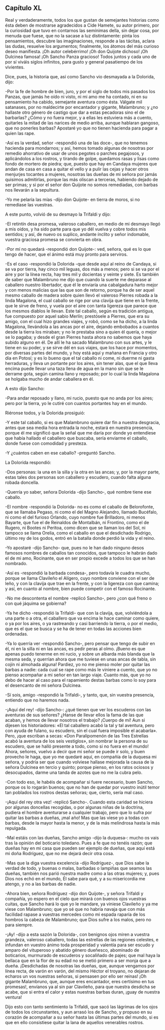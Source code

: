 Capítulo XL
-----------

Real y verdaderamente, todos los que gustan de semejantes historias como ésta deben de mostrarse agradecidos a Cide Hamete, su autor primero, por la curiosidad que tuvo en contarnos las semínimas della, sin dejar cosa, por menuda que fuese, que no la sacase a luz distintamente: pinta los pensamientos, descubre las imaginaciones, responde a las tácitas, aclara las dudas, resuelve los argumentos; finalmente, los átomos del más curioso deseo manifiesta. ¡Oh autor celebérrimo! ¡Oh don Quijote dichoso! ¡Oh Dulcinea famosa! ¡Oh Sancho Panza gracioso! Todos juntos y cada uno de por sí viváis siglos infinitos, para gusto y general pasatiempo de los vivientes.

Dice, pues, la historia que, así como Sancho vio desmayada a la Dolorida, dijo:

-Por la fe de hombre de bien, juro, y por el siglo de todos mis pasados los Panzas, que jamás he oído ni visto, ni mi amo me ha contado, ni en su pensamiento ha cabido, semejante aventura como ésta. Válgate mil satanases, por no maldecirte por encantador y gigante, Malambruno; y ¿no hallaste otro género de castigo que dar a estas pecadoras sino el de barbarlas? ¿Cómo y no fuera mejor, y a ellas les estuviera más a cuento, quitarles la mitad de las narices de medio arriba, aunque hablaran gangoso, que no ponerles barbas? Apostaré yo que no tienen hacienda para pagar a quien las rape.

-Así es la verdad, señor -respondió una de las doce-, que no tenemos hacienda para mondarnos; y así, hemos tomado algunas de nosotras por remedio ahorrativo de usar de unos pegotes o parches pegajosos, y aplicándolos a los rostros, y tirando de golpe, quedamos rasas y lisas como fondo de mortero de piedra; que, puesto que hay en Candaya mujeres que andan de casa en casa a quitar el vello y a pulir las cejas y hacer otros menjurjes tocantes a mujeres, nosotras las dueñas de mi señora por jamás quisimos admitirlas, porque las más oliscan a terceras, habiendo dejado de ser primas; y si por el señor don Quijote no somos remediadas, con barbas nos llevarán a la sepultura.

-Yo me pelaría las mías -dijo don Quijote- en tierra de moros, si no remediase las vuestras.

A este punto, volvió de su desmayo la Trifaldi y dijo:

-El retintín desa promesa, valeroso caballero, en medio de mi desmayo llegó a mis oídos, y ha sido parte para que yo dél vuelva y cobre todos mis sentidos; y así, de nuevo os suplico, andante ínclito y señor indomable, vuestra graciosa promesa se convierta en obra.

-Por mí no quedará -respondió don Quijote-: ved, señora, qué es lo que tengo de hacer, que el ánimo está muy pronto para serviros.

-Es el caso -respondió la Dolorida -que desde aquí al reino de Candaya, si se va por tierra, hay cinco mil leguas, dos más a menos; pero si se va por el aire y por la línea recta, hay tres mil y docientas y veinte y siete. Es también de saber que Malambruno me dijo que cuando la suerte me deparase al caballero nuestro libertador, que él le enviaría una cabalgadura harto mejor y con menos malicias que las que son de retorno, porque ha de ser aquel mesmo caballo de madera sobre quien llevó el valeroso Pierres robada a la linda Magalona, el cual caballo se rige por una clavija que tiene en la frente, que le sirve de freno, y vuela por el aire con tanta ligereza que parece que los mesmos diablos le llevan. Este tal caballo, según es tradición antigua, fue compuesto por aquel sabio Merlín; prestósele a Pierres, que era su amigo, con el cual hizo grandes viajes, y robó, como se ha dicho, a la linda Magalona, llevándola a las ancas por el aire, dejando embobados a cuantos desde la tierra los miraban; y no le prestaba sino a quien él quería, o mejor se lo pagaba; y desde el gran Pierres hasta ahora no sabemos que haya subido alguno en él. De allí le ha sacado Malambruno con sus artes, y le tiene en su poder, y se sirve dél en sus viajes, que los hace por momentos, por diversas partes del mundo, y hoy está aquí y mañana en Francia y otro día en Potosí; y es lo bueno que el tal caballo ni come, ni duerme ni gasta herraduras, y lleva un portante por los aires, sin tener alas, que el que lleva encima puede llevar una taza llena de agua en la mano sin que se le derrame gota, según camina llano y reposado; por lo cual la linda Magalona se holgaba mucho de andar caballera en él.

A esto dijo Sancho:

-Para andar reposado y llano, mi rucio, puesto que no anda por los aires; pero por la tierra, yo le cutiré con cuantos portantes hay en el mundo.

Riéronse todos, y la Dolorida prosiguió:

-Y este tal caballo, si es que Malambruno quiere dar fin a nuestra desgracia, antes que sea media hora entrada la noche, estará en nuestra presencia, porque él me significó que la señal que me daría por donde yo entendiese que había hallado el caballero que buscaba, sería enviarme el caballo, donde fuese con comodidad y presteza.

-Y ¿cuántos caben en ese caballo? -preguntó Sancho.

La Dolorida respondió:

-Dos personas: la una en la silla y la otra en las ancas; y, por la mayor parte, estas tales dos personas son caballero y escudero, cuando falta alguna robada doncella.

-Querría yo saber, señora Dolorida -dijo Sancho-, qué nombre tiene ese caballo.

-El nombre -respondió la Dolorida- no es como el caballo de Belorofonte, que se llamaba Pegaso, ni como el del Magno Alejandro, llamado Bucéfalo, ni como el del furioso Orlando, cuyo nombre fue Brilladoro, ni menos Bayarte, que fue el de Reinaldos de Montalbán, ni Frontino, como el de Rugero, ni Bootes ni Peritoa, como dicen que se llaman los del Sol, ni tampoco se llama Orelia, como el caballo en que el desdichado Rodrigo, último rey de los godos, entró en la batalla donde perdió la vida y el reino.

-Yo apostaré -dijo Sancho- que, pues no le han dado ninguno desos famosos nombres de caballos tan conocidos, que tampoco le habrán dado el de mi amo, Rocinante, que en ser propio excede a todos los que se han nombrado.

-Así es -respondió la barbada condesa-, pero todavía le cuadra mucho, porque se llama Clavileño el Alígero, cuyo nombre conviene con el ser de leño, y con la clavija que trae en la frente, y con la ligereza con que camina; y así, en cuanto al nombre, bien puede competir con el famoso Rocinante.

-No me descontenta el nombre -replicó Sancho-, pero ¿con qué freno o con qué jáquima se gobierna?

-Ya he dicho -respondió la Trifaldi- que con la clavija, que, volviéndola a una parte o a otra, el caballero que va encima le hace caminar como quiere, o ya por los aires, o ya rastreando y casi barriendo la tierra, o por el medio, que es el que se busca y se ha de tener en todas las acciones bien ordenadas.

-Ya lo querría ver -respondió Sancho-, pero pensar que tengo de subir en él, ni en la silla ni en las ancas, es pedir peras al olmo. ¡Bueno es que apenas puedo tenerme en mi rucio, y sobre un albarda más blanda que la mesma seda, y querrían ahora que me tuviese en unas ancas de tabla, sin cojín ni almohada alguna! Pardiez, yo no me pienso moler por quitar las barbas a nadie: cada cual se rape como más le viniere a cuento, que yo no pienso acompañar a mi señor en tan largo viaje. Cuanto más, que yo no debo de hacer al caso para el rapamiento destas barbas como lo soy para el desencanto de mi señora Dulcinea.

-Sí sois, amigo -respondió la Trifaldi-, y tanto, que, sin vuestra presencia, entiendo que no haremos nada.

-¡Aquí del rey! -dijo Sancho-: ¿qué tienen que ver los escuderos con las aventuras de sus señores? ¿Hanse de llevar ellos la fama de las que acaban, y hemos de llevar nosotros el trabajo? ¡Cuerpo de mí! Aun si dijesen los historiadores: «El tal caballero acabó la tal y tal aventura, pero con ayuda de fulano, su escudero, sin el cual fuera imposible el acabarla». Pero, ¡que escriban a secas: «Don Paralipomenón de las Tres Estrellas acabó la aventura de los seis vestiglos», sin nombrar la persona de su escudero, que se halló presente a todo, como si no fuera en el mundo! Ahora, señores, vuelvo a decir que mi señor se puede ir solo, y buen provecho le haga, que yo me quedaré aquí, en compañía de la duquesa mi señora, y podría ser que cuando volviese hallase mejorada la causa de la señora Dulcinea en tercio y quinto; porque pienso, en los ratos ociosos y desocupados, darme una tanda de azotes que no me la cubra pelo.

-Con todo eso, le habéis de acompañar si fuere necesario, buen Sancho, porque os lo rogarán buenos; que no han de quedar por vuestro inútil temor tan poblados los rostros destas señoras; que, cierto, sería mal caso.

-¡Aquí del rey otra vez! -replicó Sancho-. Cuando esta caridad se hiciera por algunas doncellas recogidas, o por algunas niñas de la doctrina, pudiera el hombre aventurarse a cualquier trabajo, pero que lo sufra por quitar las barbas a dueñas, ¡mal año! Mas que las viese yo a todas con barbas, desde la mayor hasta la menor, y de la más melindrosa hasta la más repulgada.

-Mal estáis con las dueñas, Sancho amigo -dijo la duquesa-: mucho os vais tras la opinión del boticario toledano. Pues a fe que no tenéis razón; que dueñas hay en mi casa que pueden ser ejemplo de dueñas, que aquí está mi doña Rodríguez, que no me dejará decir otra cosa.

-Mas que la diga vuestra excelencia -dijo Rodríguez-, que Dios sabe la verdad de todo, y buenas o malas, barbadas o lampiñas que seamos las dueñas, también nos parió nuestra madre como a las otras mujeres; y, pues Dios nos echó en el mundo, Él sabe para qué, y a su misericordia me atengo, y no a las barbas de nadie.

-Ahora bien, señora Rodríguez -dijo don Quijote-, y señora Trifaldi y compañía, yo espero en el cielo que mirará con buenos ojos vuestras cuitas, que Sancho hará lo que yo le mandare, ya viniese Clavileño y ya me viese con Malambruno; que yo sé que no habría navaja que con más facilidad rapase a vuestras mercedes como mi espada raparía de los hombros la cabeza de Malambruno; que Dios sufre a los malos, pero no para siempre.

-¡Ay! -dijo a esta sazón la Dolorida-, con benignos ojos miren a vuestra grandeza, valeroso caballero, todas las estrellas de las regiones celestes, e infundan en vuestro ánimo toda prosperidad y valentía para ser escudo y amparo del vituperoso y abatido género dueñesco, abominado de boticarios, murmurado de escuderos y socaliñado de pajes; que mal haya la bellaca que en la flor de su edad no se metió primero a ser monja que a dueña. ¡Desdichadas de nosotras las dueñas, que, aunque vengamos por línea recta, de varón en varón, del mismo Héctor el troyano, no dejaran de echaros un vos nuestras señoras, si pensasen por ello ser reinas! ¡Oh gigante Malambruno, que, aunque eres encantador, eres certísimo en tus promesas!, envíanos ya al sin par Clavileño, para que nuestra desdicha se acabe, que si entra el calor y estas nuestras barbas duran, ¡guay de nuestra ventura!

Dijo esto con tanto sentimiento la Trifaldi, que sacó las lágrimas de los ojos de todos los circunstantes, y aun arrasó los de Sancho, y propuso en su corazón de acompañar a su señor hasta las últimas partes del mundo, si es que en ello consistiese quitar la lana de aquellos venerables rostros.
